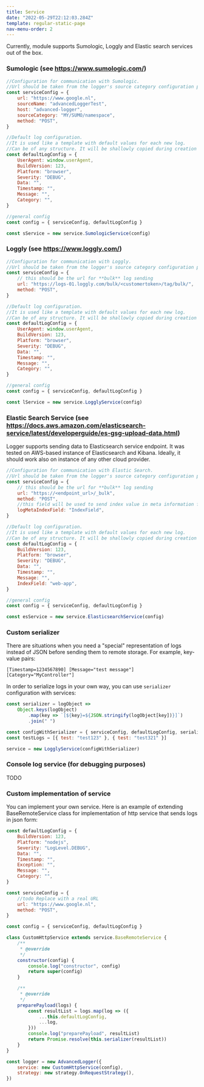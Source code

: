 ```yaml
---
title: Service
date: "2022-05-29T22:12:03.284Z"
template: regular-static-page
nav-menu-order: 2
---
```


Currently, module supports Sumologic, Loggly and Elastic search services out of the box.

### Sumologic (see https://www.sumologic.com/)

```javascript
//Configuration for communication with Sumologic.
//Url should be taken from the logger's source category configuration page.
const serviceConfig = {
    url: "https://www.google.nl",
    sourceName: "advancedLoggerTest",
    host: "advanced-logger",
    sourceCategory: "MY/SUMO/namespace",
    method: "POST",
}

//Default log configuration.
//It is used like a template with default values for each new log.
//Can be of any structure. It will be shallowly copied during creation of a new log record.
const defaultLogConfig = {
    UserAgent: window.userAgent,
    BuildVersion: 123,
    Platform: "browser",
    Severity: "DEBUG",
    Data: "",
    Timestamp: "",
    Message: "",
    Category: "",
}

//general config
const config = { serviceConfig, defaultLogConfig }

const sService = new service.SumologicService(config)
```

### Loggly (see https://www.loggly.com/)

```javascript
//Configuration for communication with Loggly.
//Url should be taken from the logger's source category configuration page.
const serviceConfig = {
    // this should be the url for **bulk** log sending
    url: "https://logs-01.loggly.com/bulk/<customertoken>/tag/bulk/",
    method: "POST",
}

//Default log configuration.
//It is used like a template with default values for each new log.
//Can be of any structure. It will be shallowly copied during creation of a new log record.
const defaultLogConfig = {
    UserAgent: window.userAgent,
    BuildVersion: 123,
    Platform: "browser",
    Severity: "DEBUG",
    Data: "",
    Timestamp: "",
    Message: "",
    Category: "",
}

//general config
const config = { serviceConfig, defaultLogConfig }

const lService = new service.LogglyService(config)
```

### Elastic Search Service (see https://docs.aws.amazon.com/elasticsearch-service/latest/developerguide/es-gsg-upload-data.html)

Logger supports sending data to Elasticsearch service endpoint. It was tested on AWS-based instance of Elasticsearch and Kibana. Ideally, it should work also on instance of any other cloud provider.

```javascript
//Configuration for communication with Elastic Search.
//Url should be taken from the logger's source category configuration page.
const serviceConfig = {
    // this should be the url for **bulk** log sending
    url: "https://<endpoint_url>/_bulk",
    method: "POST",
    //this field will be used to send index value in meta information for each log
    logMetaIndexField: "IndexField",
}

//Default log configuration.
//It is used like a template with default values for each new log.
//Can be of any structure. It will be shallowly copied during creation of a new log record.
const defaultLogConfig = {
    BuildVersion: 123,
    Platform: "browser",
    Severity: "DEBUG",
    Data: "",
    Timestamp: "",
    Message: "",
    IndexField: "web-app",
}

//general config
const config = { serviceConfig, defaultLogConfig }

const esService = new service.ElasticsearchService(config)
```

### Custom serializer

There are situations when you need a "special" representation of logs instead of JSON before sending them to remote storage. For example, key-value pairs:

```
[Timestamp=1234567890] [Message="test message"] [Category="MyController"]
```

In order to serialize logs in your own way, you can use `serializer` configuration with services:

```javascript
const serializer = logObject =>
    Object.keys(logObject)
        .map(key => `[${key}=${JSON.stringify(logObject[key])}]`)
        .join(" ")

const configWithSerializer = { serviceConfig, defaultLogConfig, serializer }
const testLogs = [{ test: "test123" }, { test: "test321" }]

service = new LogglyService(configWithSerializer)
```

### Console log service (for debugging purposes)

TODO

### Custom implementation of service

You can implement your own service. Here is an example of extending BaseRemoteService class for implementation of http service that sends logs in json form:

```javascript
const defaultLogConfig = {
    BuildVersion: 123,
    Platform: "nodejs",
    Severity: "LogLevel.DEBUG",
    Data: "",
    Timestamp: "",
    Exception: "",
    Message: "",
    Category: "",
}

const serviceConfig = {
    //todo Replace with a real URL
    url: "https://www.google.nl",
    method: "POST",
}

const config = { serviceConfig, defaultLogConfig }

class CustomHttpService extends service.BaseRemoteService {
    /**
     * @override
     */
    constructor(config) {
        console.log("constructor", config)
        return super(config)
    }

    /**
     * @override
     */
    preparePayload(logs) {
        const resultList = logs.map(log => ({
            ...this.defaultLogConfig,
            ...log,
        }))
        console.log("preparePayload", resultList)
        return Promise.resolve(this.serializer(resultList))
    }
}

const logger = new AdvancedLogger({
    service: new CustomHttpService(config),
    strategy: new strategy.OnRequestStrategy(),
})
```
